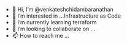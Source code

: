 - 👋 Hi, I’m @venkateshchidambaranathan
- 👀 I’m interested in ...Infrastructure as Code
- 🌱 I’m currently learning terraform 
- 💞️ I’m looking to collaborate on ...
- 📫 How to reach me ...

<!---
venkateshchidambaranathan/venkateshchidambaranathan is a ✨ special ✨ repository because its `README.md` (this file) appears on your GitHub profile.
You can click the Preview link to take a look at your changes.
--->
